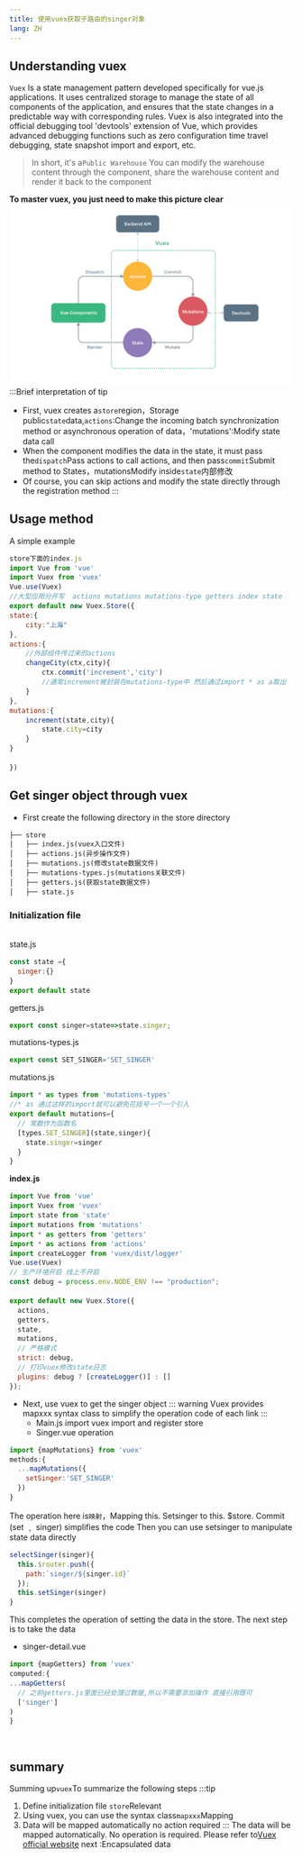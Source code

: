 ```yaml
---
title: 使用vuex获取子路由的singer对象
lang: ZH
---
```

## Understanding vuex
`Vuex` Is a state management pattern developed specifically for vue.js applications. It uses centralized storage to manage the state of all components of the application, and ensures that the state changes in a predictable way with corresponding rules. Vuex is also integrated into the official debugging tool 'devtools' extension of Vue, which provides advanced debugging functions such as zero configuration time travel debugging, state snapshot import and export, etc.

> In short, it's a`Public Warehouse` You can modify the warehouse content through the component, share the warehouse content and render it back to the component

**To master vuex, you just need to make this picture clear**
![](./images/2019-12-22-15-33-59.png)
:::Brief interpretation of tip

* First, vuex creates a`store`region，Storage public`state`data,`actions`:Change the incoming batch synchronization method or asynchronous operation of data，'mutations':Modify state data call
* When the component modifies the data in the state, it must pass the`dispatch`Pass actions to call actions, and then pass`commit`Submit method to States，mutationsModify inside`state`内部修改
* Of course, you can skip actions and modify the state directly through the registration method
:::
## Usage method
A simple example
```js
store下面的index.js
import Vue from 'vue'
import Vuex from 'vuex'
Vue.use(Vuex)
//大型应用分开写  actions mutations mutations-type getters index state
export default new Vuex.Store({
state:{
    city:"上海"
},
actions:{
    //外部组件传过来的actions
    changeCity(ctx,city){
        ctx.commit('increment','city')
        //通常increment被封装在mutations-type中 然后通过import * as a取出
    }
},
mutations:{
    increment(state,city){
        state.city=city
    }
}

})

```
## Get singer object through vuex
* First create the following directory in the store directory
```md
├── store
│   ├── index.js(vuex入口文件)
│   ├── actions.js(异步操作文件)
│   ├── mutations.js(修改state数据文件)
│   ├── mutations-types.js(mutations关联文件)
│   ├── getters.js(获取state数据文件)
│   ├── state.js
```
<h3>Initialization file</h3>
<br>
state.js

```js
const state ={
  singer:{}
}
export default state
```
getters.js

```js
export const singer=state=>state.singer;

```
mutations-types.js

```js
export const SET_SINGER='SET_SINGER'
```
mutations.js

```js
import * as types from 'mutations-types'
//* as 通过这样的import就可以避免花括号一个一个引入
export default mutations={
  // 常数作为函数名
  [types.SET_SINGER](state,singer){
    state.singer=singer
  }
}
```
**index.js**
```js
import Vue from 'vue'
import Vuex from 'vuex'
import state from 'state'
import mutations from 'mutations'
import * as getters from 'getters'
import * as actions from 'actions'
import createLogger from 'vuex/dist/logger'
Vue.use(Vuex)
// 生产环境开启 线上不开启
const debug = process.env.NODE_ENV !== "production";

export default new Vuex.Store({
  actions,
  getters,
  state,
  mutations,
  // 严格模式
  strict: debug,
  // 打印vuex修改state日志
  plugins: debug ? [createLogger()] : []
});

```
* Next, use vuex to get the singer object
::: warning
Vuex provides mapxxx syntax class to simplify the operation code of each link
:::
  * Main.js import vuex import and register store
  * Singer.vue operation
```js
import {mapMutations} from 'vuex'
methods:{
  ...mapMutations({
    setSinger:'SET_SINGER'
  })
}

```
The operation here is`映射`，Mapping this. Setsinger to this. $store. Commit (set ﹐ singer) simplifies the code
Then you can use setsinger to manipulate state data directly
```js
selectSinger(singer){
  this.$router.push({
    path:`singer/${singer.id}`
  });
  this.setSinger(singer)
}
```
This completes the operation of setting the data in the store. The next step is to take the data
  * singer-detail.vue

```js
import {mapGetters} from 'vuex'
computed:{
...mapGetters(
  // 之前getters.js里面已经处理过数据,所以不需要添加操作 直接引用既可
  ['singer']
)
}

```

<br>

## summary
Summing up`vuex`To summarize the following steps
:::tip
1. Define initialization file `store`Relevant
2. Using vuex, you can use the syntax class`mapxxx`Mapping
3. Data will be mapped automatically no action required
:::
The data will be mapped automatically. No operation is required. Please refer to[Vuex official website](https://vuex.vuejs.org/zh/)
next :Encapsulated data

